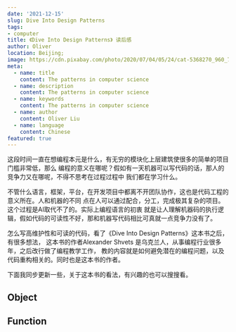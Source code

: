 ```yaml
---
date: '2021-12-15'
slug: Dive Into Design Patterns
tags:
- computer
title: 《Dive Into Design Patterns》 读后感
author: Oliver
location: Beijing;
image: https://cdn.pixabay.com/photo/2020/07/04/05/24/cat-5368270_960_720.jpg
meta:
  - name: title
    content: The patterns in computer science
  - name: description
    content: The patterns in computer science
  - name: keywords
    content: The patterns in computer science
  - name: author
    content: Oliver Liu
  - name: language
    content: Chinese
featured: true
---
```


这段时间一直在想编程本元是什么，有无穷的模块化上层建筑使很多的简单的项目门槛非常低，那么
编程的意义在哪呢？假如有一天机器可以写代码的话，那人的竞争力又在哪呢，不得不思考在过程过程中
我们都在学习什么。

不管什么语言，框架，平台，在开发项目中都离不开团队协作，这也是代码工程的意义所在。人和机器的不同
点在人可以通过配合，分工，完成极其复杂的项目。这个过程是AI取代不了的。实际上编程语言的初衷
就是让人理解机器码的执行逻辑，假如代码的可读性不好，那和机器写代码相比可真就一点竞争力没有了。


怎么写高维护性和可读的代码，看了《Dive Into Design Patterns》这本书之后，有很多想法，
这本书的作者Alexander Shvets 是乌克兰人，从事编程行业很多年，之后改行做了编程教学工作，
教的内容就是如何避免潜在的编程问题，以及代码重构相关的。同时也是这本书的作者。

下面我同步更新一些，关于这本书的看法，有兴趣的也可以搜搜看。

## Object


## Function

